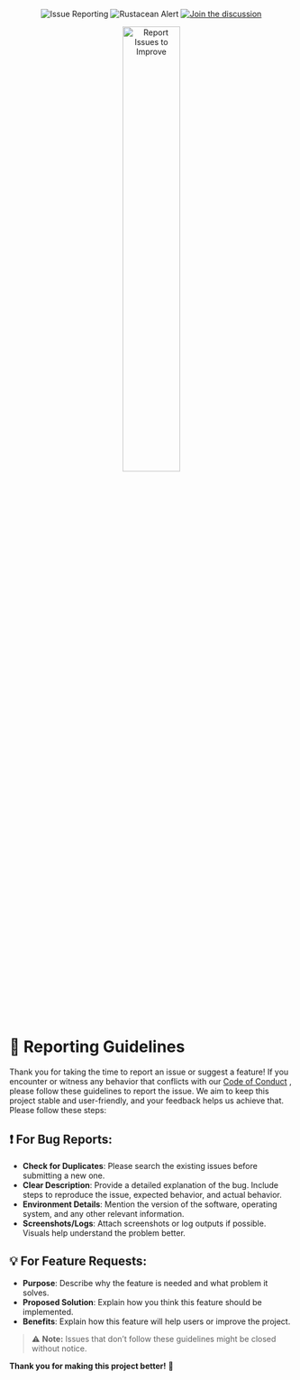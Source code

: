 <div align="center">
  
![Issue Reporting](https://img.shields.io/badge/Issue%20Reporting-Open%20to%20All-blue?style=for-the-badge&logo=github)
![Rustacean Alert](https://img.shields.io/badge/Rustacean-Alert-red?style=for-the-badge&logo=rust)
[![Join the discussion](https://img.shields.io/badge/Join-Discussion-blue?style=for-the-badge&logo=Discussions)](https://github.com/Hunterdii/30-Days-Of-Rust/discussions)

<img src="https://github.com/user-attachments/assets/a1083fb3-3eec-4d1e-b93a-fa4d7a99f180" width="45%" alt="Report Issues to Improve"/>
</div>

# 📝 Reporting Guidelines

Thank you for taking the time to report an issue or suggest a feature! If you encounter or witness any behavior that conflicts with our [Code of Conduct](https://github.com/Hunterdii/30-Days-Of-Rust/blob/main/.github/CODE_OF_CONDUCT.md) , please follow these guidelines to report the issue. We aim to keep this project stable and user-friendly, and your feedback helps us achieve that. Please follow these steps:

## ❗ For Bug Reports:
- **Check for Duplicates**: Please search the existing issues before submitting a new one.
- **Clear Description**: Provide a detailed explanation of the bug. Include steps to reproduce the issue, expected behavior, and actual behavior.
- **Environment Details**: Mention the version of the software, operating system, and any other relevant information.
- **Screenshots/Logs**: Attach screenshots or log outputs if possible. Visuals help understand the problem better.

## 💡 For Feature Requests:
- **Purpose**: Describe why the feature is needed and what problem it solves.
- **Proposed Solution**: Explain how you think this feature should be implemented.
- **Benefits**: Explain how this feature will help users or improve the project.

> ⚠️ **Note:** Issues that don’t follow these guidelines might be closed without notice.

**Thank you for making this project better!** 🌟
